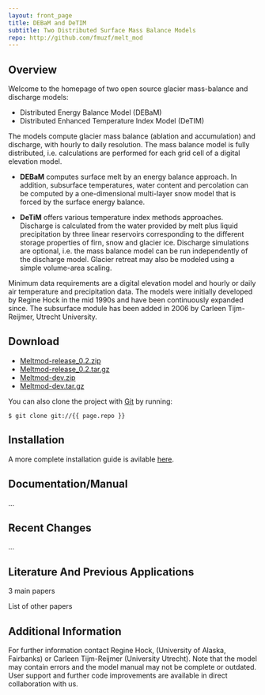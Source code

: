 ```yaml
--- 
layout: front_page 
title: DEBaM and DeTIM 
subtitle: Two Distributed Surface Mass Balance Models
repo: http://github.com/fmuzf/melt_mod
---
```


Overview
--------
Welcome to the homepage of two open source glacier mass-balance and discharge 
models:
- Distributed Energy Balance Model (DEBaM)
- Distributed Enhanced Temperature Index Model (DeTIM)

The models compute glacier mass balance (ablation and accumulation) and
discharge, with hourly to daily resolution. The mass balance model is
fully distributed, i.e. calculations are performed for each grid cell of a
digital elevation model.

- __DEBaM__ computes surface melt by an energy balance approach. In addition,
subsurface temperatures, water content and percolation can be computed by a
one-dimensional multi-layer snow model that is forced by the surface energy
balance.

- __DeTiM__ offers various temperature index methods approaches. Discharge is
calculated from the water provided by melt plus liquid precipitation by three
linear reservoirs corresponding to the different storage properties of firn,
snow and glacier ice. Discharge simulations are optional, i.e. the mass balance
model can be run independently of the discharge model. Glacier retreat may also
be modeled using a simple volume-area scaling.

Minimum data requirements are a digital elevation model and hourly or daily air
temperature and precipitation data.
The models were initially developed by Regine Hock in the mid 1990s and have
been continuously expanded since. The subsurface module has been added in 2006
by Carleen Tijm-Reijmer, Utrecht University.

Download
--------

-   [Meltmod-release\_0.2.zip]({{%page.repo%}}/zipball/release_0.2)
-   [Meltmod-release\_0.2.tar.gz]({{%page.repo%}}/tarball/release_0.2)
-   [Meltmod-dev.zip]({{%page.repo%}}/zipball/dev)
-   [Meltmod-dev.tar.gz]({{%page.repo%}}/tarball/dev)

You can also clone the project with [Git](http://git-scm.com) by
running:

    $ git clone git://{{ page.repo }}

Installation
------------

 
A  more complete installation guide is avilable [here](install.html).

Documentation/Manual
---------------------
...

Recent Changes
--------------------------------
...


Literature And Previous Applications
------------------------------------

3 main papers

List of other papers

Additional Information
----------------------

For further information contact Regine Hock, (University of Alaska, Fairbanks)
or Carleen Tijm-Reijmer (University Utrecht). Note that the model may
contain errors and the model manual may not be complete or outdated. User
support and further code improvements are available in direct collaboration
with us.
